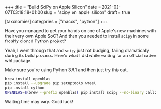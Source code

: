 +++
title = "Build SciPy on Apple Silicon"
date = 2021-02-07T03:18:18+01:00
slug = "scipy_on_apple_silicon"
draft = true

[taxonomies]
categories = ["macos", "python"]
+++

Have you managed to get your hands on one of Apple's new machines with their very own Apple SoC? And then you needed to install `scipy` in some freshly cloned Python project?

Yeah, I went through that and `scipy` just not budging, failing dramatically during its build process. Here's what I did while waiting for an official native whl package. 

Make sure you're using Python 3.9.1 and then just try this out.

```sh
brew install openblas
pip install --upgrade pip setuptools wheel
pip install cython
OPENBLAS=$(brew --prefix openblas) pip install scipy --no-binary :all: --no-use-pep517
```

Waiting time may vary. Good luck!